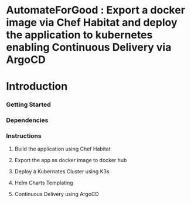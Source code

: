 # AutomateForGood :  Export a docker image via Chef Habitat and deploy the application to kubernetes enabling Continuous Delivery via ArgoCD

# Introduction

### Getting Started

### Dependencies

### Instructions

1. Build the application using Chef Habitat

2. Export the app as docker image to docker hub 

3. Deploy a Kubernates Cluster using K3s

4. Helm Charts Templating

5. Continuous Delivery using ArgoCD
